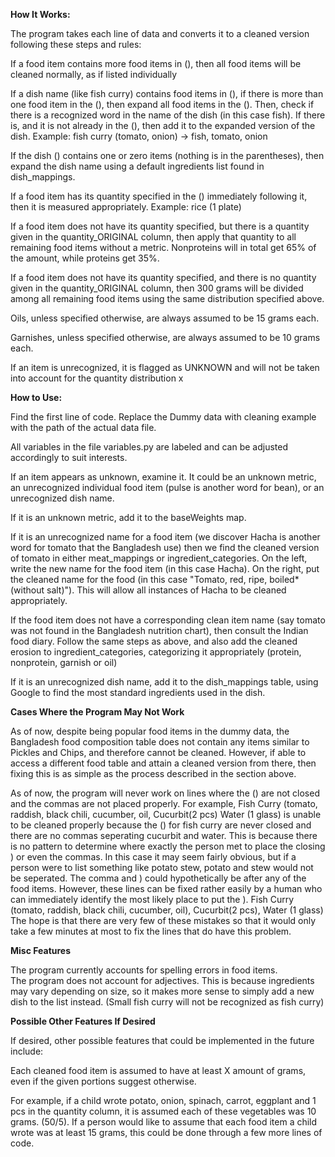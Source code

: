 **How It Works:**


The program takes each line of data and converts it to a cleaned version following these steps and rules: 

If a food item contains more food items in (), then all food items will be cleaned normally, as if listed individually

If a dish name (like fish curry) contains food items in (), if there is more than one food item in the (),  then expand all food items in the (). Then, check if there is a recognized word in the name of the dish (in this case fish). If there is, and it is not already in the (), then add it to the expanded version of the dish. Example: fish curry (tomato, onion) -> fish, tomato, onion 

If the dish () contains one or zero items (nothing is in the parentheses), then expand the dish name using a default ingredients list found in dish_mappings. 

If a food item has its quantity specified in the () immediately following it, then it is measured appropriately. Example: rice (1 plate) 

If a food item does not have its quantity specified, but there is a quantity given in the quantity_ORIGINAL column, then apply that quantity to all remaining food items without a metric. Nonproteins will in total get 65% of the amount, while proteins get 35%. 

If a food item does not have its quantity specified, and there is no quantity given in the quantity_ORIGINAL column, then 300 grams will be divided among all remaining food items using the same distribution specified above.

Oils, unless specified otherwise, are always assumed to be 15 grams each. 

Garnishes, unless specified otherwise, are always assumed to be 10 grams each. 

If an item is unrecognized, it is flagged as UNKNOWN and will not be taken into account for the quantity distribution x


**How to Use:** 

Find the first line of code. Replace the Dummy data with cleaning example with the path of the actual data file. 

All variables in the file variables.py are labeled and can be adjusted accordingly to suit interests. 

If an item appears as unknown, examine it. It could be an unknown metric, an unrecognized individual food item (pulse is another word for bean), or an unrecognized dish name. 

If it is an unknown metric, add it to the baseWeights map. 

If it is an unrecognized name for a food item (we discover Hacha is another word for tomato that the Bangladesh use) then we find the cleaned version of tomato in either meat_mappings or ingredient_categories. On the left, write the new name for the food item (in this case Hacha). On the right, put the cleaned name for the food (in this case "Tomato, red, ripe, boiled* (without salt)"). This will allow all instances of Hacha to be cleaned appropriately. 

If the food item does not have a corresponding clean item name (say tomato was not found in the Bangladesh nutrition chart), then consult the Indian food diary. Follow the same steps as above, and also add the cleaned erosion to ingredient_categories, categorizing it appropriately (protein, nonprotein, garnish or oil)  

If it is an unrecognized dish name, add it to the dish_mappings table, using Google to find the most standard ingredients used in the dish.  

**Cases Where the Program May Not Work**

As of now, despite being popular food items in the dummy data, the Bangladesh food composition table does not contain any items similar to Pickles and Chips, and therefore cannot be cleaned. However, if able to access a different food table and attain a cleaned version from there, then fixing this is as simple as the process described in the section above. 

As of now, the program will never work on lines where the () are not closed and the commas are not placed properly. For example, Fish Curry (tomato, raddish, black chili, cucumber, oil, Cucurbit(2 pcs) Water (1 glass) is unable to be cleaned properly because the () for fish curry are never closed and there are no commas seperating cucurbit and water. This is because there is no pattern to determine where exactly the person met to place the closing ) or even the commas. In this case it may seem fairly obvious, but if a person were to list something like potato stew, potato and stew would not be seperated. The comma and ) could hypothetically be after any of the food items. However, these lines can be fixed rather easily by a human who can immediately identify the most likely place to put the ). Fish Curry (tomato, raddish, black chili, cucumber, oil), Cucurbit(2 pcs), Water (1 glass) The hope is that there are very few of these mistakes so that it would only take a few minutes at most to fix the lines that do have this problem. 

**Misc Features** 

The program currently accounts for spelling errors in food items.  
The program does not account for adjectives. This is because ingredients may vary depending on size, so it makes more sense to simply add a new dish to the list instead. (Small fish curry will not be recognized as fish curry) 

**Possible Other Features If Desired**

If desired, other possible features that could be implemented in the future include:

Each cleaned food item is assumed to have at least X amount of grams, even if the given portions suggest otherwise. 

For example, if a child wrote potato, onion, spinach, carrot, eggplant and 1 pcs in the quantity column, it is assumed each of these vegetables was 10 grams. (50/5). If a person would like to assume that each food item a child wrote was at least 15 grams, this could be done through a few more lines of code. 

